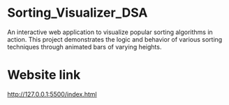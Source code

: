 # Sorting_Visualizer_DSA
An interactive web application to visualize popular sorting algorithms in action. This project demonstrates the logic and behavior of various sorting techniques through animated bars of varying heights.
# Website link
http://127.0.0.1:5500/index.html
